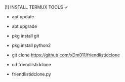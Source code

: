 [!] INSTALL TERMUX TOOLS ✓


* apt update

* apt upgrade

* pkg install git

* pkg install python2

* git clone 
https://github.com/xDm011/friendlistidclone

* cd friendlistidclone

* friendlistidclone.py
